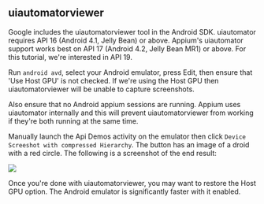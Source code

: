 ## uiautomatorviewer

Google includes the uiautomatorviewer tool in the Android SDK.
uiautomator requires API 16 (Android 4.1, Jelly Bean) or above. Appium's
uiautomator support works best on API 17 (Android 4.2,
Jelly Bean MR1) or above. For this tutorial, we're interested in API 19.

Run `android avd`, select your Android emulator, press Edit, then ensure that
'Use Host GPU' is not checked. If we're using the Host GPU then uiautomatorviewer
will be unable to capture screenshots.

Also ensure that no Android appium sessions are running. Appium uses uiautomator
internally and this will prevent uiautomatorviewer from working if they're both
running at the same time.

Manually launch the Api Demos activity on the emulator then click
`Device Screeshot with compressed Hierarchy`. The button has an image of a droid
with a red circle. The following is a screenshot of the end result:

![](/common/uiautomatorviewer.png)

Once you're done with uiautomatorviewer, you may want to restore the Host GPU
option. The Android emulator is significantly faster with it enabled.